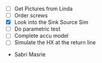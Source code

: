 - [ ] Get Pictures from Linda
- [ ] Order screws
- [x] Look into the Sink Source Sim
- [ ] Do parametric test
- [ ] Complete accu model
- [ ] Simulate the HX at the return line
- Sabri Masrie